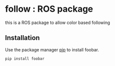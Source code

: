 # follow : ROS package
this is a ROS package to allow color based following

## Installation

Use the package manager [pip](https://pip.pypa.io/en/stable/) to install foobar.

```bash
pip install foobar
```
